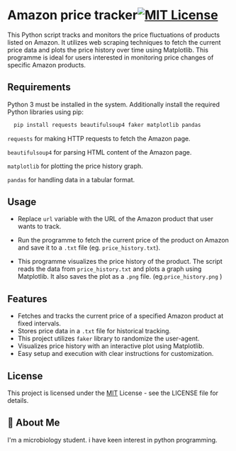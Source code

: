 # Amazon price tracker[![MIT License](https://img.shields.io/badge/License-MIT-green.svg)](https://choosealicense.com/licenses/mit/)

This Python script tracks and monitors the price fluctuations of products listed on Amazon. It utilizes web scraping techniques to fetch the current price data and plots the price history over time using Matplotlib. This programme is ideal for users interested in monitoring price changes of specific Amazon products.
## Requirements

Python 3 must be installed in the system.
Additionally install the required Python libraries using pip:

```bash
  pip install requests beautifulsoup4 faker matplotlib pandas
```
`requests` for making HTTP requests to fetch the Amazon page.

`beautifulsoup4` for parsing HTML content of the Amazon page.

`matplotlib` for plotting the price history graph.

`pandas` for handling data in a tabular format.
## Usage

- Replace `url` variable with the URL of the Amazon product that user wants to track.


- Run the programme to fetch the current price of the product on Amazon and save it to a `.txt` file (eg. `price_history.txt`).


- This programme visualizes the price history of the product. The script reads the data from `price_history.txt` and plots a graph using Matplotlib. It also saves the plot as a `.png` file. (eg.`price_history.png` )

## Features

- Fetches and tracks the current price of a specified Amazon product at fixed intervals.
- Stores price data in a `.txt` file for historical tracking.
- This project utilizes `faker` library to randomize the user-agent. 
- Visualizes price history with an interactive plot using Matplotlib.
- Easy setup and execution with clear instructions for customization.


## License



This project is licensed under the [MIT](https://choosealicense.com/licenses/mit/) License - see the LICENSE file for details.
## 🚀 About Me
I'm a microbiology student. i have keen interest in python programming.

